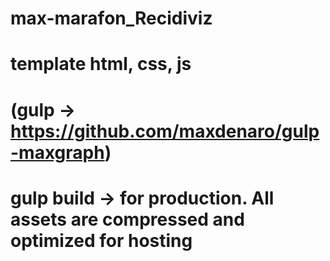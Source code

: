 # max-marafon_Recidiviz

# template html, css, js 

# (gulp -> https://github.com/maxdenaro/gulp-maxgraph)

# gulp build -> for production. All assets are compressed and optimized for hosting


